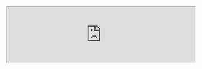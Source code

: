 <div class="map-container">
  <iframe src="https://markclare1992.xyz/shiny/Shiny.Apps/squad-app/" style='display:block;width:100%'></iframe>
</div>

